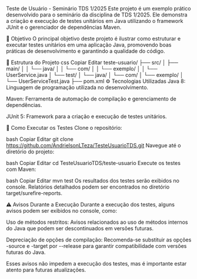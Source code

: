 Teste de Usuário - Seminário TDS 1/2025
Este projeto é um exemplo prático desenvolvido para o seminário da disciplina de TDS 1/2025. Ele demonstra a criação e execução de testes unitários em Java utilizando o framework JUnit e o gerenciador de dependências Maven.

🧪 Objetivo
O principal objetivo deste projeto é ilustrar como estruturar e executar testes unitários em uma aplicação Java, promovendo boas práticas de desenvolvimento e garantindo a qualidade do código.

📁 Estrutura do Projeto
css
Copiar
Editar
teste-usuario/
├── src/
│   ├── main/
│   │   └── java/
│   │       └── com/
│   │           └── exemplo/
│   │               └── UserService.java
│   └── test/
│       └── java/
│           └── com/
│               └── exemplo/
│                   └── UserServiceTest.java
├── pom.xml
⚙️ Tecnologias Utilizadas
Java 8: Linguagem de programação utilizada no desenvolvimento.

Maven: Ferramenta de automação de compilação e gerenciamento de dependências.

JUnit 5: Framework para a criação e execução de testes unitários.

🚀 Como Executar os Testes
Clone o repositório:

bash
Copiar
Editar
git clone https://github.com/AndrielsonLTeza/TesteUsuarioTDS.git
Navegue até o diretório do projeto:

bash
Copiar
Editar
cd TesteUsuarioTDS/teste-usuario
Execute os testes com Maven:

bash
Copiar
Editar
mvn test
Os resultados dos testes serão exibidos no console. Relatórios detalhados podem ser encontrados no diretório target/surefire-reports.

⚠️ Avisos Durante a Execução
Durante a execução dos testes, alguns avisos podem ser exibidos no console, como:

Uso de métodos restritos: Avisos relacionados ao uso de métodos internos do Java que podem ser descontinuados em versões futuras.

Depreciação de opções de compilação: Recomenda-se substituir as opções -source e -target por --release para garantir compatibilidade com versões futuras do Java.

Esses avisos não impedem a execução dos testes, mas é importante estar atento para futuras atualizações.
